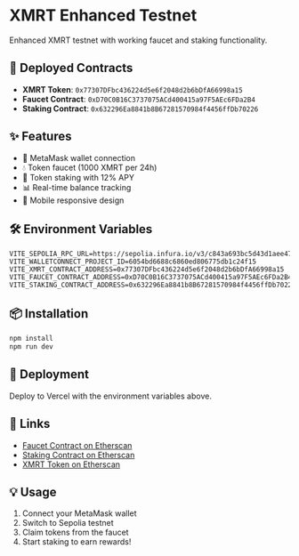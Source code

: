 # XMRT Enhanced Testnet

Enhanced XMRT testnet with working faucet and staking functionality.

## 🚀 Deployed Contracts

- **XMRT Token**: `0x77307DFbc436224d5e6f2048d2b6bDfA66998a15`
- **Faucet Contract**: `0xD70C0B16C3737075ACd400415a97F5AEc6FDa2B4`
- **Staking Contract**: `0x632296Ea8841b8B67281570984f4456ffDb70226`

## ✨ Features

- 🔗 MetaMask wallet connection
- 💧 Token faucet (1000 XMRT per 24h)
- 💎 Token staking with 12% APY
- 📊 Real-time balance tracking
- 📱 Mobile responsive design

## 🛠️ Environment Variables

```env
VITE_SEPOLIA_RPC_URL=https://sepolia.infura.io/v3/c843a693bc5d43d1aee471d2491f2414
VITE_WALLETCONNECT_PROJECT_ID=6054bd6688c6860ed806775db1c24f15
VITE_XMRT_CONTRACT_ADDRESS=0x77307DFbc436224d5e6f2048d2b6bDfA66998a15
VITE_FAUCET_CONTRACT_ADDRESS=0xD70C0B16C3737075ACd400415a97F5AEc6FDa2B4
VITE_STAKING_CONTRACT_ADDRESS=0x632296Ea8841b8B67281570984f4456ffDb70226
```

## 📦 Installation

```bash
npm install
npm run dev
```

## 🚢 Deployment

Deploy to Vercel with the environment variables above.

## 🔗 Links

- [Faucet Contract on Etherscan](https://sepolia.etherscan.io/address/0xD70C0B16C3737075ACd400415a97F5AEc6FDa2B4)
- [Staking Contract on Etherscan](https://sepolia.etherscan.io/address/0x632296Ea8841b8B67281570984f4456ffDb70226)
- [XMRT Token on Etherscan](https://sepolia.etherscan.io/address/0x77307DFbc436224d5e6f2048d2b6bDfA66998a15)

## 💡 Usage

1. Connect your MetaMask wallet
2. Switch to Sepolia testnet
3. Claim tokens from the faucet
4. Start staking to earn rewards!
